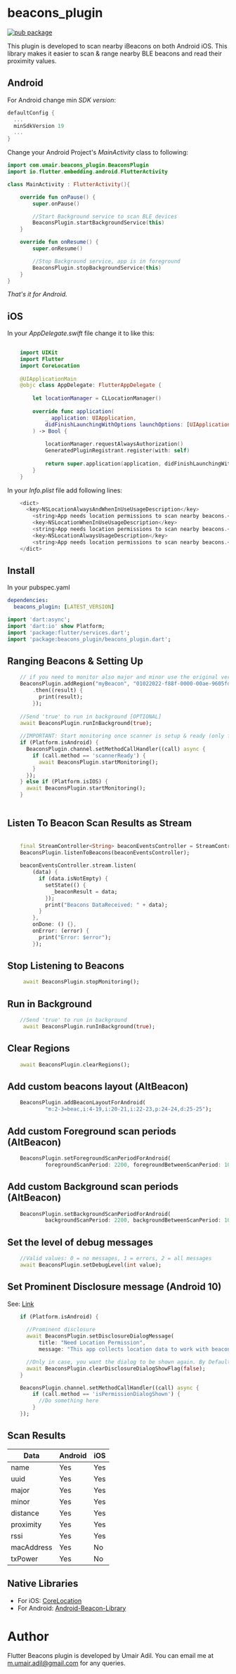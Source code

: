 # beacons_plugin

[![pub package](https://img.shields.io/pub/v/beacons_plugin)](https://pub.dev/packages/beacons_plugin)


This plugin is developed to scan nearby iBeacons on both Android iOS. This library makes it easier to scan & range nearby BLE beacons and read their proximity values.

## Android
For Android change min *SDK version*:

```groovy
defaultConfig {
  ...
  minSdkVersion 19
  ...
}
```

Change your Android Project's *MainActivity* class to following:

```kotlin
import com.umair.beacons_plugin.BeaconsPlugin
import io.flutter.embedding.android.FlutterActivity

class MainActivity : FlutterActivity(){

    override fun onPause() {
        super.onPause()

        //Start Background service to scan BLE devices
        BeaconsPlugin.startBackgroundService(this)
    }

    override fun onResume() {
        super.onResume()

        //Stop Background service, app is in foreground
        BeaconsPlugin.stopBackgroundService(this)
    }
}
```

*That's it for Android.*

## iOS

In your *AppDelegate.swift* file change it to like this:

```swift
    
    import UIKit
    import Flutter
    import CoreLocation
    
    @UIApplicationMain
    @objc class AppDelegate: FlutterAppDelegate {
    
        let locationManager = CLLocationManager()
    
        override func application(
            _ application: UIApplication,
            didFinishLaunchingWithOptions launchOptions: [UIApplication.LaunchOptionsKey: Any]?
        ) -> Bool {
    
            locationManager.requestAlwaysAuthorization()
            GeneratedPluginRegistrant.register(with: self)
    
            return super.application(application, didFinishLaunchingWithOptions: launchOptions)
        }
    }
```

In your *Info.plist* file add following lines:

```swift
    <dict>
      <key>NSLocationAlwaysAndWhenInUseUsageDescription</key>
    	<string>App needs location permissions to scan nearby beacons.</string>
    	<key>NSLocationWhenInUseUsageDescription</key>
    	<string>App needs location permissions to scan nearby beacons.</string>
    	<key>NSLocationAlwaysUsageDescription</key>
    	<string>App needs location permissions to scan nearby beacons.</string>
    </dict>
```


## Install
In your pubspec.yaml

```yaml
dependencies:
  beacons_plugin: [LATEST_VERSION]
```

```dart
import 'dart:async';
import 'dart:io' show Platform;
import 'package:flutter/services.dart';
import 'package:beacons_plugin/beacons_plugin.dart';
```

## Ranging Beacons & Setting Up

```dart
    // if you need to monitor also major and minor use the original version and not this fork
    BeaconsPlugin.addRegion("myBeacon", "01022022-f88f-0000-00ae-9605fd9bb620")
        .then((result) {
          print(result);
        });
    
    //Send 'true' to run in background [OPTIONAL]
    await BeaconsPlugin.runInBackground(true);
    
    //IMPORTANT: Start monitoring once scanner is setup & ready (only for Android)
    if (Platform.isAndroid) {
      BeaconsPlugin.channel.setMethodCallHandler((call) async {
        if (call.method == 'scannerReady') {
          await BeaconsPlugin.startMonitoring();
        }
      });
    } else if (Platform.isIOS) {
      await BeaconsPlugin.startMonitoring();
    }
    
```

## Listen To Beacon Scan Results as Stream

```dart
    
    final StreamController<String> beaconEventsController = StreamController<String>.broadcast();
    BeaconsPlugin.listenToBeacons(beaconEventsController);
    
    beaconEventsController.stream.listen(
        (data) {
          if (data.isNotEmpty) {
            setState(() {
              _beaconResult = data;
            });
            print("Beacons DataReceived: " + data);
          }
        },
        onDone: () {},
        onError: (error) {
          print("Error: $error");
        });
```

## Stop Listening to Beacons

```dart
     await BeaconsPlugin.stopMonitoring();
```

## Run in Background

```dart
    //Send 'true' to run in background
     await BeaconsPlugin.runInBackground(true);
```

## Clear Regions

```dart
    await BeaconsPlugin.clearRegions();
```

## Add custom beacons layout (AltBeacon)

```dart
    BeaconsPlugin.addBeaconLayoutForAndroid(
            "m:2-3=beac,i:4-19,i:20-21,i:22-23,p:24-24,d:25-25");
```

## Add custom Foreground scan periods (AltBeacon)

```dart
    BeaconsPlugin.setForegroundScanPeriodForAndroid(
            foregroundScanPeriod: 2200, foregroundBetweenScanPeriod: 10);
```

## Add custom Background scan periods (AltBeacon)

```dart
    BeaconsPlugin.setBackgroundScanPeriodForAndroid(
            backgroundScanPeriod: 2200, backgroundBetweenScanPeriod: 10);
```

## Set the level of debug messages 

```dart
    //Valid values: 0 = no messages, 1 = errors, 2 = all messages
    await BeaconsPlugin.setDebugLevel(int value);
```

## Set Prominent Disclosure message (Android 10)
See: [Link](https://developer.android.com/training/location/permissions)

```dart
    if (Platform.isAndroid) {
    
      //Prominent disclosure
      await BeaconsPlugin.setDisclosureDialogMessage(
          title: "Need Location Permission",
          message: "This app collects location data to work with beacons.");

      //Only in case, you want the dialog to be shown again. By Default, dialog will never be shown if permissions are granted.
      await BeaconsPlugin.clearDisclosureDialogShowFlag(false);
    }

    BeaconsPlugin.channel.setMethodCallHandler((call) async {
        if (call.method == 'isPermissionDialogShown') {
          //Do something here
        }
    });
```

## Scan Results

| Data | Android | iOS |
| ------------- | ------------- | ------------- |
| name | Yes  |  Yes |
| uuid | Yes  |  Yes |
| major | Yes  |  Yes |
| minor | Yes  |  Yes |
| distance | Yes  |  Yes |
| proximity | Yes  |  Yes |
| rssi | Yes  |  Yes |
| macAddress | Yes  |  No |
| txPower | Yes  |  No |


## Native Libraries

* For iOS: [CoreLocation](https://developer.apple.com/documentation/corelocation/)
* For Android: [Android-Beacon-Library](https://github.com/AltBeacon/android-beacon-library) 

# Author

Flutter Beacons plugin is developed by Umair Adil. You can email me at <m.umair.adil@gmail.com> for any queries.
